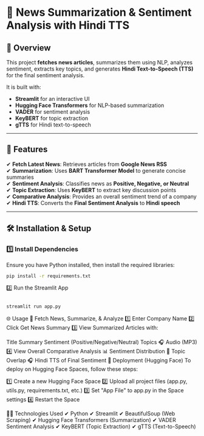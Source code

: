 # 📰 News Summarization & Sentiment Analysis with Hindi TTS

## 🚀 Overview
This project **fetches news articles**, summarizes them using NLP, analyzes sentiment, extracts key topics, and generates **Hindi Text-to-Speech (TTS)** for the final sentiment analysis.

It is built with:
- **Streamlit** for an interactive UI
- **Hugging Face Transformers** for NLP-based summarization
- **VADER** for sentiment analysis
- **KeyBERT** for topic extraction
- **gTTS** for Hindi text-to-speech

---

## **🎯 Features**
✔ **Fetch Latest News**: Retrieves articles from **Google News RSS**  
✔ **Summarization**: Uses **BART Transformer Model** to generate concise summaries  
✔ **Sentiment Analysis**: Classifies news as **Positive, Negative, or Neutral**  
✔ **Topic Extraction**: Uses **KeyBERT** to extract key discussion points  
✔ **Comparative Analysis**: Provides an overall sentiment trend of a company  
✔ **Hindi TTS**: Converts the **Final Sentiment Analysis** to **Hindi speech**  

---

## **🛠 Installation & Setup**
### **1️⃣ Install Dependencies**
Ensure you have Python installed, then install the required libraries:
```bash
pip install -r requirements.txt

```

2️⃣ Run the Streamlit App
```bash

streamlit run app.py

```
🌐 Usage
📌 Fetch News, Summarize, & Analyze
1️⃣ Enter Company Name
2️⃣ Click Get News Summary
3️⃣ View Summarized Articles with:

Title
Summary
Sentiment (Positive/Negative/Neutral)
Topics
🎧 Audio (MP3)
4️⃣ View Overall Comparative Analysis
📊 Sentiment Distribution
🔎 Topic Overlap
🎧 Hindi TTS of Final Sentiment
📡 Deployment (Hugging Face)
To deploy on Hugging Face Spaces, follow these steps:

1️⃣ Create a new Hugging Face Space
2️⃣ Upload all project files (app.py, utils.py, requirements.txt, etc.)
3️⃣ Set "App File" to app.py in the Space settings
4️⃣ Restart the Space


👨‍💻 Technologies Used
✔ Python
✔ Streamlit
✔ BeautifulSoup (Web Scraping)
✔ Hugging Face Transformers (Summarization)
✔ VADER Sentiment Analysis
✔ KeyBERT (Topic Extraction)
✔ gTTS (Text-to-Speech)

